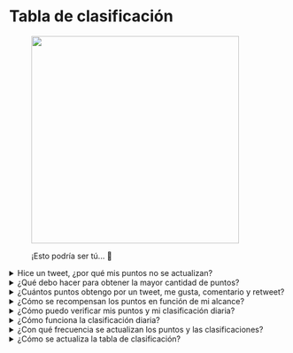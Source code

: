 # Tabla de clasificación

<figure><img src="../../../.gitbook/assets/Prometheus_Throne.png" alt="" width="375"><figcaption><p>¡Esto podría ser tú... 👀</p></figcaption></figure>

<details>

<summary>Hice un tweet, ¿por qué mis puntos no se actualizan?</summary>

Actualizamos los datos cada 24 horas, por lo que tu puntuación se actualizará en consecuencia. Ten en cuenta que un tweet primero necesita tener una cierta cantidad de interacciones (visualizaciones, me gusta, comentarios, retweets) para ser contado por [LunarCrush](lunarcrush-test.md). Esto podría resultar en un retraso de hasta 48 horas. Vale la pena señalar que no hay límite en la cantidad de tweets que puedes publicar en un día. Al publicar con frecuencia y de manera constante, los retrasos en el procesamiento de LunarCrush tienen un impacto menor.

</details>

<details>

<summary>¿Qué debo hacer para obtener la mayor cantidad de puntos?</summary>

Para asegurar la mayor cantidad de puntos para la temporada, el objetivo es apuntar a la posición más alta en la clasificación cada día. Mantenerse consistentemente entre los 300 primeros participantes forma una base sólida, pero lograr un rango prominente es un logro que asegura la máxima cantidad de puntos.

Mantener una presencia regular es crucial para no perder puntos diarios. Para optimizar aún más tus puntos diarios, considera estas mejores prácticas:

Utiliza la puntuación de influencia de [LunarCrush](lunarcrush-test.md). Mantén un horario de publicación constante (10-40 veces al día para los principales influencers). Utiliza $tickers y #hashtags precisos (#XBorg, $XBG y #XBG). Ofrece contenido valioso para involucrar a tus seguidores. Interactúa con publicaciones relevantes, especialmente aquellas relacionadas con tokens, exchanges o NFT en los que estés interesado. Prioriza el atractivo visual utilizando imágenes de alta calidad. Etiqueta a otras personas influyentes y figuras destacadas asociadas con los tokens en los que te enfocas. Evita el uso excesivo de hashtags irrelevantes para evitar el spam.

</details>

<details>

<summary>¿Cuántos puntos obtengo por un tweet, me gusta, comentario y retweet?</summary>

Como confiamos en [LunarCrush](lunarcrush-test.md), no asignamos puntos por acciones aisladas. LunarCrush mide tu participación general en el proyecto XBorg a lo largo del día y genera una clasificación. En función de esta clasificación diaria, el jugador acumula puntos. Para obtener más detalles sobre cómo se genera la clasificación de influencia, consulta las [preguntas frecuentes de LunarCrush](https://lunarcrush.com/faq/how-does-lunarcrush-calculate-social-influence).

</details>

<details>

<summary>¿Cómo se recompensan los puntos en función de mi alcance?</summary>

Las actividades de participación acumulativa, que incluyen acciones como tweets, me gusta, retweets, comentarios y seguidores, juegan un papel en la determinación de tu clasificación diaria como influencer, medida por LunarCrush. XBorg asigna puntos diariamente durante la fase en función de esta clasificación. Lograr un rango más alto al final de la fase resulta en una recompensa más sustancial.

</details>

<details>

<summary>¿Cómo puedo verificar mis puntos y mi clasificación diaria?</summary>

Visita <mark style="color:red;">**{ENLACE A LA TABLA DE CLASIFICACIÓN}**</mark>. La clasificación se actualiza cada 24 horas.

</details>

<details>

<summary>¿Cómo funciona la clasificación diaria?</summary>

Según tu clasificación, calculada y medida en las últimas 24 horas por LunarCrush, obtienes puntos diarios.

Los puntos se otorgan de la siguiente manera:

* 1er lugar: 100 puntos
* 2do lugar: 95 puntos
* 3er lugar: 90 puntos
* 4to lugar: 88 puntos
* 5to lugar: 86 puntos

Para clasificaciones posteriores:

* Del 6to al 10mo lugar: Los puntos disminuyen de 84 a 80 respectivamente.
* Del 11vo al 15vo lugar: Los puntos disminuyen de 75 a 71 respectivamente.

Para clasificaciones de grupos más grandes:

* Del 16vo al 25vo lugar: Todos reciben 70 puntos.
* Del 26vo al 35vo lugar: Todos reciben 65 puntos.
* Del 36vo al 50mo lugar: Todos reciben 60 puntos.
* Del 51vo al 70mo lugar: Todos reciben 55 puntos.
* Del 71ro al 100mo lugar: Todos reciben 50 puntos.
* Del 101ro al 150mo lugar: Todos reciben 40 puntos.
* Del 151ro al 200mo lugar: Todos reciben 30 puntos.
* Del 201ro al 240mo lugar: Todos reciben 20 puntos.
* Del 241ro al 270mo lugar: Todos reciben 15 puntos.
* Del 271ro al 290mo lugar: Todos reciben 10 puntos.
* Del 291ro al 300mo lugar: Todos reciben 5 puntos.

Si tu clasificación cae más allá del puesto 300, no recibirás puntos ese día. Pero esa es la ventaja de esta clasificación: todos los días tienes una nueva oportunidad para destacar.

Esperamos que esta explicación aclare cómo se acumulan los puntos.

</details>

<details>

<summary>¿Con qué frecuencia se actualizan los puntos y las clasificaciones?</summary>

Realizamos la extracción de datos diariamente y asignamos puntos a los 300 principales influencers del día. Como resultado, la tabla de clasificación cambia una vez cada 24 horas.

</details>

<details>

<summary>¿Cómo se actualiza la tabla de clasificación?</summary>

Cada día, obtienes puntos según tu clasificación diaria. Estos puntos se acumulan diariamente para compilar la tabla de clasificación. Esta tabla de clasificación juega un papel crucial en la determinación de tus recompensas al final de la fase de clasificación o temporada.

</details>